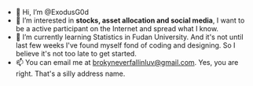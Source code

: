 - 👋 Hi, I’m @ExodusG0d
- 👀 I’m interested in **stocks, asset allocation and social media**, I want to be a active participant on the Internet and spread what I know. 
- 🌱 I’m currently learning Statistics in Fudan University. And it's not until last few weeks I've found myself fond of coding and designing. So I believe it's not too late to get started. 
- 📫 You can email me at brokyneverfallinluv@gmail.com. Yes, you are right. That's a silly address name.

<!---
ExodusG0d/ExodusG0d is a ✨ special ✨ repository because its `README.md` (this file) appears on your GitHub profile.
You can click the Preview link to take a look at your changes.
--->
